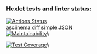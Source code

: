 ### Hexlet tests and linter status:
[![Actions Status](https://github.com/Anastasizz/java-project-71/actions/workflows/hexlet-check.yml/badge.svg)](https://github.com/Anastasizz/java-project-71/actions)\
[asciinema diff simple JSON](https://asciinema.org/a/SpCpfHHUDeXh8d0uzIK4FONlx)\
[![Maintainability](https://api.codeclimate.com/v1/badges/b4809f143cabc27a289a/maintainability)](https://codeclimate.com/github/Anastasizz/java-project-71/maintainability)\

[![Test Coverage](https://api.codeclimate.com/v1/badges/b4809f143cabc27a289a/test_coverage)](https://codeclimate.com/github/Anastasizz/java-project-71/test_coverage)\
